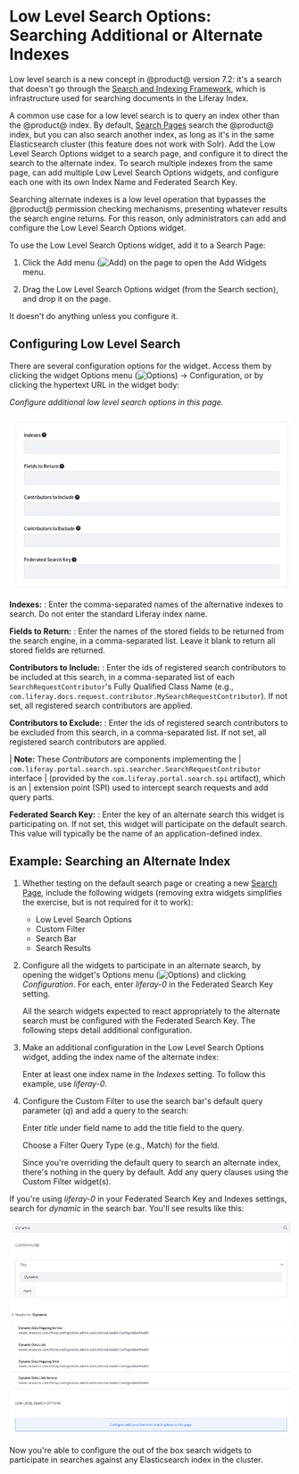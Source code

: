 # Low Level Search Options: Searching Additional or Alternate Indexes

Low level search is a new concept in @product@ version 7.2: it's a search that
doesn't go through the [Search and Indexing
Framework](/docs/7-2/frameworks/-/knowledge_base/f/model-entity-indexing-framework),
which is infrastructure used for searching documents in the Liferay Index.

A common use case for a low level search is to query an index other than the
@product@ index. By default, [Search
Pages](/docs/7-2/user/-/knowledge_base/u/configuring-search-pages) search the
@product@ index, but you can also search another index, as long as it's in the
same Elasticsearch cluster (this feature does not work with Solr). Add the Low Level
Search Options widget to a search page, and configure it to direct the search to
the alternate index. To search multiple indexes from the same page, can add
multiple Low Level Search Options widgets, and configure each one with its own
Index Name and Federated Search Key.

Searching alternate indexes is a low level operation that bypasses the @product@
permission checking mechanisms, presenting whatever results the search engine
returns. For this reason, only administrators can add and configure the Low
Level Search Options widget. 

To use the Low Level Search Options widget, add it to a Search Page:

1.  Click the Add menu (![Add](../../images/icon-add-widget.png)) on the page to
    open the Add Widgets menu.

2.  Drag the Low Level Search Options widget (from the Search section), and drop
    it on the page.

It doesn't do anything unless you configure it.

## Configuring Low Level Search

There are several configuration options for the widget. Access them by clicking
the widget Options menu (![Options](../../images/icon-app-options.png)) &rarr;
Configuration, or by clicking the hypertext URL in the widget body:

_Configure additional low level search options in this page._

![Figure x: The Low Level Options widget has several configuration options.](../../images/search-lowlvl-options.png)

**Indexes:**
: Enter the comma-separated names of the alternative indexes to search. Do not
enter the standard Liferay index name.

**Fields to Return:**
: Enter the names of the stored fields to be returned from the search engine, in
a comma-separated list. Leave it blank to return all stored fields are returned.

**Contributors to Include:**
: Enter the ids of registered search contributors to be included at this search,
in a comma-separated list of each `SearchRequestContributor`'s Fully Qualified
Class Name (e.g.,
`com.liferay.docs.request.contributor.MySearchRequestContributor`). If not set,
all registered search contributors are applied.

**Contributors to Exclude:**
: Enter the ids of registered search contributors to be excluded from this
search, in a comma-separated list. If not set, all registered search
contributors are applied.

| **Note:** These _Contributors_ are components implementing the
| `com.liferay.portal.search.spi.searcher.SearchRequestContributor` interface
| (provided by the `com.liferay.portal.search.spi` artifact), which is an
| extension point (SPI) used to intercept search requests and add query parts.

**Federated Search Key:**
: Enter the key of an alternate search this widget is participating on. If not
set, this widget will participate on the default search. This value will
typically be the name of an application-defined index.

## Example: Searching an Alternate Index 

1.  Whether testing on the default search page or creating a new [Search
    Page](/docs/7-2/user/-/knowledge_base/u/configuring-search-pages), include
    the following widgets (removing extra widgets simplifies the exercise, but
    is not required for it to work):

    - Low Level Search Options
    - Custom Filter
    - Search Bar
    - Search Results

2.  Configure all the widgets to participate in an alternate search, by opening
    the widget's Options menu (![Options](../../images/icon-app-options.png)) and
    clicking _Configuration_. For each, enter _liferay-0_ in the Federated
    Search Key setting.

    All the search widgets expected to react appropriately to the alternate
    search must be configured with the Federated Search Key. The following steps
    detail additional configuration.

3.  Make an additional configuration in the Low Level Search Options widget,
    adding the index name of the alternate index:

    Enter at least one index name in the _Indexes_ setting. To follow this
    example, use _liferay-0_.

4.  Configure the Custom Filter to use the search bar's default query parameter
    (*q*) and add a query to the search:

    Enter _title_ under field name to add the title field to the query.

    Choose a Filter Query Type (e.g., Match) for the field.

    Since you're overriding the default query to search an alternate index,
    there's nothing in the query by default. Add any query clauses using the
    Custom Filter widget(s).

If you're using _liferay-0_ in your Federated Search Key and Indexes settings,
search for _dynamic_ in the search bar. You'll see results like this:

![Figure x: Configure the search page to search a different index.](../../images/search-federated.png)

Now you're able to configure the out of the box search widgets to participate in
searches against any Elasticsearch index in the cluster.
